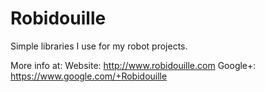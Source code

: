 Robidouille
===========
Simple libraries I use for my robot projects.

More info at:
Website: http://www.robidouille.com
Google+: https://www.google.com/+Robidouille
